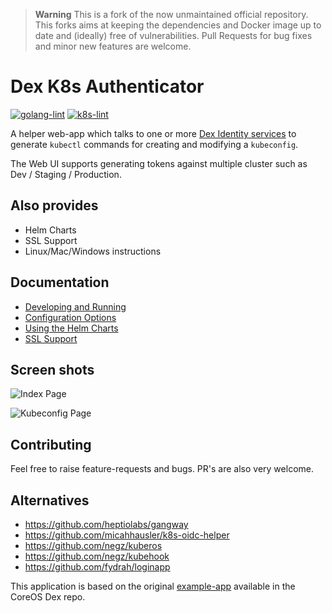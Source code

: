 > **Warning**
> This is a fork of the now unmaintained official repository.
> This forks aims at keeping the dependencies and Docker image up to date and (ideally) free of vulnerabilities. Pull Requests for bug fixes and minor new features are welcome.

# Dex K8s Authenticator

[![golang-lint](https://github.com/m-barthelemy/dex-k8s-authenticator/workflows/golangci-lint/badge.svg)](https://github.com/m-barthelemy/dex-k8s-authenticator/actions/workflows/golangci-lint.yml)
[![k8s-lint](https://github.com/m-barthelemy/dex-k8s-authenticator/workflows/k8s-lint/badge.svg)](https://github.com/m-barthelemy/dex-k8s-authenticator/actions/workflows/k8s.yml)

A helper web-app which talks to one or more [Dex Identity services](https://github.com/dexidp/dex) to generate
`kubectl` commands for creating and modifying a `kubeconfig`.

The Web UI supports generating tokens against multiple cluster such as Dev / Staging / Production. 


## Also provides
* Helm Charts
* SSL Support
* Linux/Mac/Windows instructions

## Documentation

- [Developing and Running](docs/develop.md)
- [Configuration Options](docs/config.md)
- [Using the Helm Charts](docs/helm.md)
- [SSL Support](docs/ssl.md)

## Screen shots

![Index Page](examples/index-page.png)

![Kubeconfig Page](examples/kubeconfig-page.png)


## Contributing

Feel free to raise feature-requests and bugs. PR's are also very welcome.

## Alternatives

- https://github.com/heptiolabs/gangway
- https://github.com/micahhausler/k8s-oidc-helper
- https://github.com/negz/kuberos
- https://github.com/negz/kubehook
- https://github.com/fydrah/loginapp

This application is based on the original [example-app](https://github.com/coreos/dex/tree/master/cmd/example-app
) available in the CoreOS Dex repo.
